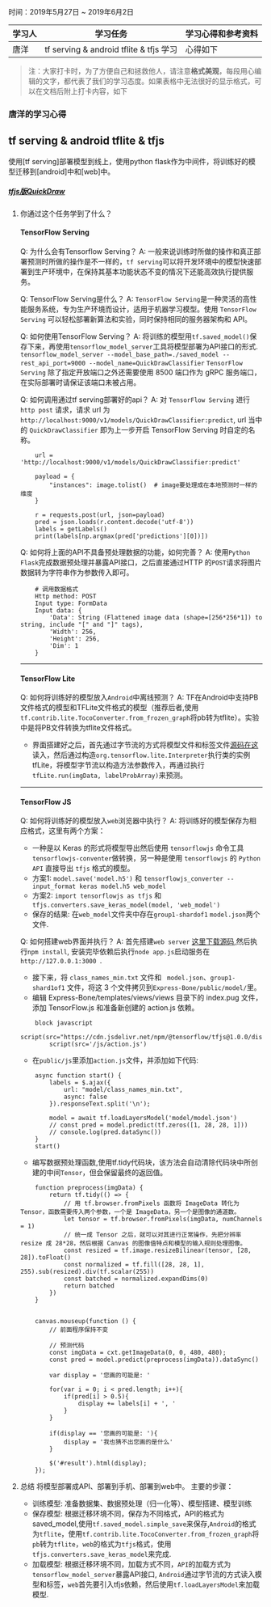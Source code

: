 时间：2019年5月27日 ~ 2019年6月2日

学习人|学习任务|学习心得和参考资料
------ | ------ | ------ 
唐洋 | tf serving & android tflite & tfjs 学习 | 心得如下

> 注：大家打卡时，为了方便自己和拯救他人，请注意**格式美观**，每段用心编辑的文字，都代表了我们的学习态度。如果表格中无法很好的显示格式，可以在文档后附上打卡内容，如下

### 唐洋的学习心得
## tf serving & android tflite & tfjs

使用[tf serving]部署模型到线上，使用python flask作为中间件，将训练好的模型迁移到[android]中和[web]中。

##### [tfjs版QuickDraw](https://github.com/Mic-JasonTang/QuickDraw)
1. 你通过这个任务学到了什么？

	#### TensorFlow Serving

	Q: 为什么会有Tensorflow Serving？
	A: 一般来说训练时所做的操作和真正部署预测时所做的操作是不一样的，`tf serving`可以将开发环境中的模型快速部署到生产环境中，在保持其基本功能状态不变的情况下还能高效执行提供服务。

	Q: TensorFlow Serving是什么？
	A: `TensorFlow Serving`是一种灵活的高性能服务系统，专为生产环境而设计，适用于机器学习模型。使用 `TensorFlow Serving` 可以轻松部署新算法和实验，同时保持相同的服务器架构和 API。

	Q: 如何使用TensorFlow Serving？
	A: 将训练的模型用`tf.saved_model()`保存下来，再使用`tensorflow_model_server`工具将模型部署为API接口的形式.
	`tensorflow_model_server --model_base_path=./saved_model --rest_api_port=9000 --model_name=QuickDrawClassifier`
	`TensorFlow Serving` 除了指定开放端口之外还需要使用 8500 端口作为 gRPC 服务端口，在实际部署时请保证该端口未被占用。

	Q: 如何调用通过tf serving部署好的api？
	A: 对 `TensorFlow Serving` 进行 `http post` 请求，请求 url 为 `http://localhost:9000/v1/models/QuickDrawClassifier:predict`, url 当中的 `QuickDrawClassifier` 即为上一步开启 TensorFlow Serving 时自定的名称。
	```
		url = 'http://localhost:9000/v1/models/QuickDrawClassifier:predict'

		payload = {
		    "instances": image.tolist()  # image要处理成在本地预测时一样的维度
		}

		r = requests.post(url, json=payload)
		pred = json.loads(r.content.decode('utf-8'))
		labels = getLabels()
		print(labels[np.argmax(pred['predictions'][0])])
	```

	Q: 如何将上面的API不具备预处理数据的功能，如何完善？
	A: 使用`Python Flask`完成数据预处理并暴露API接口，之后直接通过HTTP 的`POST`请求将图片数据转为字符串作为参数传入即可。
	```
		# 调用数据格式
		Http method: POST
		Input type: FormData
		Input data: {
		    'Data': String (Flattened image data (shape=[256*256*1]) to string, include "[" and "]" tags),
		    'Width': 256,
		    'Height': 256,
		    'Dim': 1
		}
	```

	<hr>
	
	#### TensorFlow Lite
	
	Q: 如何将训练好的模型放入`Android`中离线预测？
	A: TF在Android中支持PB文件格式的模型和TFLite文件格式的模型（推荐后者,使用`tf.contrib.lite.TocoConverter.from_frozen_graph`将pb转为tflite）。实验中是将PB文件转换为tflite文件格式。

	- 界面搭建好之后，首先通过字节流的方式将模型文件和标签文件[源码在这](https://github.com/theangels/TensorFlowLite/blob/master/app/src/main/java/org/blackwalnutlabs/angel/tensorflowlite/model/TensorFlowLiteDetector.java)读入，然后通过构造`org.tensorflow.lite.Interpreter`执行类的实例tfLite，将模型字节流以构造方法参数传入，再通过执行`tfLite.run(imgData, labelProbArray)`来预测。

	<hr>
	
	#### TensorFlow JS

	Q: 如何将训练好的模型放入`web`浏览器中执行？
	A: 将训练好的模型保存为相应格式，这里有两个方案：

	- 一种是以 Keras 的形式将模型导出然后使用 `tensorflowjs` 命令工具`tensorflowjs-conventer`做转换，另一种是使用 `tensorflowjs` 的 `Python API` 直接导出 `tfjs` 格式的模型。
	- 方案1: `model.save('model.h5')` 和 `tensorflowjs_converter --input_format keras model.h5 web_model`
	- 方案2: `import tensorflowjs as tfjs` 和 `tfjs.converters.save_keras_model(model, 'web_model')`
	- 保存的结果: 在`web_model`文件夹中存在`group1-shardof1` `model.json`两个文件.

	Q: 如何搭建web界面并执行？
	A: 首先搭建`web server` [这里下载源码](https://github.com/theangels/Express-Bone),然后执行`npm install`, 安装完毕依赖后执行`node app.js`启动服务在`http://127.0.0.1:3000 `.
	- 接下来，将 `class_names_min.txt` 文件和 ` model.json`、`group1-shard1of1` 文件，将这 3 个文件拷贝到`Express-Bone/public/model/`里。
	- 编辑 Express-Bone/templates/views/views 目录下的 index.pug 文件，添加 TensorFlow.js 和准备新创建的 action.js 依赖。
	```
		block javascript
		    script(src="https://cdn.jsdelivr.net/npm/@tensorflow/tfjs@1.0.0/dist/tf.min.js")
		    script(src='/js/action.js')
	```

	- 在`public/js`里添加`action.js`文件，并添加如下代码:
	```
		async function start() {
		    labels = $.ajax({
		        url: "model/class_names_min.txt",
		        async: false
		    }).responseText.split('\n');

		    model = await tf.loadLayersModel('model/model.json')
		    // const pred = model.predict(tf.zeros([1, 28, 28, 1]))
		    // console.log(pred.dataSync())
		}
		start()
	```

	- 编写数据预处理函数,使用tf.tidy代码块，该方法会自动清除代码块中所创建的中间`Tensor`，但会保留最终的返回值。	

	```
		function preprocess(imgData) {
		    return tf.tidy(() => {
		    	// 用 tf.browser.fromPixels 函数将 ImageData 转化为 Tensor，函数需要传入两个参数，一个是 ImageData，另一个是图像的通道数。
		        let tensor = tf.browser.fromPixels(imgData, numChannels = 1)
		        // 统一成 Tensor 之后，就可以对其进行正常操作，先把分辨率 resize 成 28*28，然后根据 Canvas 的图像值特点和模型的输入规则处理图像。
		        const resized = tf.image.resizeBilinear(tensor, [28, 28]).toFloat()
				const normalized = tf.fill([28, 28, 1], 255).sub(resized).div(tf.scalar(255))
				const batched = normalized.expandDims(0)
				return batched
		    })
		}


		canvas.mouseup(function () {
		    // 前面程序保持不变

		    // 预测代码
		    const imgData = cxt.getImageData(0, 0, 480, 480);
		    const pred = model.predict(preprocess(imgData)).dataSync()

		    var display = '您画的可能是: '

		    for(var i = 0; i < pred.length; i++){
		        if(pred[i] > 0.5){
		            display += labels[i] + ', '
		        }
		    }

		    if(display == '您画的可能是: '){
		        display = '我也猜不出您画的是什么'
		    }

		    $('#result').html(display);
		});
	```

2. 总结
	将模型部署成API、部署到手机、部署到web中。
	主要的步骤：
	- 训练模型: 准备数据集、数据预处理（归一化等）、模型搭建、模型训练
	- 保存模型: 根据迁移环境不同，保存为不同格式，API的格式为saved_model,使用`tf.saved_model.simple_save`来保存,`Android`的格式为`tflite`，使用`tf.contrib.lite.TocoConverter.from_frozen_graph`将`pb`转为`tflite`，`web`的格式为`tfjs`格式，使用`tfjs.converters.save_keras_model`来完成.
	- 加载模型: 根据迁移环境不同，加载方式不同，`API`的加载方式为`tensorflow_model_server`暴露API接口, `Android`通过字节流的方式读入模型和标签，`web`首先要引入tfjs依赖，然后使用`tf.loadLayersModel`来加载模型.
